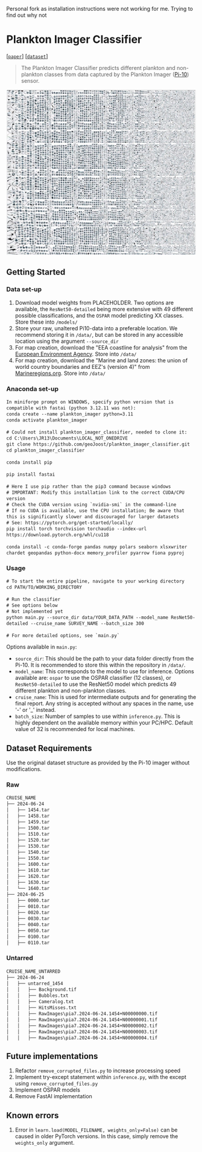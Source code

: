 Personal fork as installation instructions were not working for me. Trying to find out why not

# Plankton Imager Classifier
[[`paper`](https://google.com)]
[[`dataset`](https://google.com)]

> The Plankton Imager Classifier predicts different plankton and non-plankton classes from data captured by the Plankton Imager ([Pi-10](https://www.planktonanalytics.com/)) sensor. 

![Img](./doc/temp_plankton.png)

## Getting Started
### Data set-up
1. Download model weights from PLACEHOLDER. Two options are available, the `ResNet50-detailed` being more extensive with 49 different possible classifications, and the `OSPAR` model predicting XX classes. Store these into `/models/`
2. Store your raw, unaltered Pi10-data into a preferable location. We recommend storing it in `/data/`, but can be stored in any accessible location using the argument `--source_dir`
3. For map creation, download the "EEA coastline for analysis" from the [European Environment Agency](https://www.eea.europa.eu/en/datahub/datahubitem-view/af40333f-9e94-4926-a4f0-0a787f1d2b8f). Store into `/data/`
4. For map creation, download the "Marine and land zones: the union of world country boundaries and EEZ's (version 4)" from [Marineregions.org](https://www.marineregions.org/downloads.php#unioneezcountry). Store into `/data/`



### Anaconda set-up
```
In miniforge prompt on WINDOWS, specify python version that is compatible with fastai (python 3.12.11 was not):
conda create --name plankton_imager python=3.11
conda activate plankton_imager

# Could not install plankton_imager_classifier, needed to clone it:
cd C:\Users\JR13\Documents\LOCAL_NOT_ONEDRIVE
git clone https://github.com/geoJoost/plankton_imager_classifier.git
cd plankton_imager_classifier

conda install pip

pip install fastai

# Here I use pip rather than the pip3 command because windows
# IMPORTANT: Modify this installation link to the correct CUDA/CPU version
# Check the CUDA version using `nvidia-smi` in the command-line
# If no CUDA is available, use the CPU installation; Be aware that this is significantly slower and discouraged for larger datasets
# See: https://pytorch.org/get-started/locally/
pip install torch torchvision torchaudio --index-url https://download.pytorch.org/whl/cu118

conda install -c conda-forge pandas numpy polars seaborn xlsxwriter chardet geopandas python-docx memory_profiler pyarrow fiona pyproj
```

### Usage
```
# To start the entire pipeline, navigate to your working directory
cd PATH/TO/WORKING_DIRECTORY

# Run the classifier
# See options below
# Not implemented yet
python main.py --source_dir data/YOUR_DATA_PATH --model_name ResNet50-detailed --cruise_name SURVEY_NAME --batch_size 300

# For more detailed options, see `main.py`
```

Options available in `main.py`:
* `source_dir`: This should be the path to your data folder directly from the Pi-10. It is recommended to store this within the repository in `/data/`.
* `model_name`: This corresponds to the model to use for inference. Options available are: `ospar` to use the OSPAR classifier (12 classes), or `ResNet50-detailed` to use the ResNet50 model which predicts 49 different plankton and non-plankton classes.
* `cruise_name`: This is used for intermediate outputs and for generating the final report. Any string is accepted without any spaces in the name, use '-' or '_' instead.
* `batch_size`: Number of samples to use within `inference.py`. This is highly dependent on the available memory within your PC/HPC. Default value of 32 is recommended for local machines. 

## Dataset Requirements
Use the original dataset structure as provided by the Pi-10 imager without modifications.

### Raw
```
CRUISE_NAME
├── 2024-06-24
│   ├── 1454.tar
│   ├── 1458.tar
│   ├── 1459.tar
│   ├── 1500.tar
│   ├── 1510.tar
│   ├── 1520.tar
│   ├── 1530.tar
│   ├── 1540.tar
│   ├── 1550.tar
│   ├── 1600.tar
│   ├── 1610.tar
│   ├── 1620.tar
│   ├── 1630.tar
│   └── 1640.tar
├── 2024-06-25
│   ├── 0000.tar
│   ├── 0010.tar
│   ├── 0020.tar
│   ├── 0030.tar
│   ├── 0040.tar
│   ├── 0050.tar
│   ├── 0100.tar
│   ├── 0110.tar
```
### Untarred
```
CRUISE_NAME_UNTARRED
├── 2024-06-24
│   ├── untarred_1454
│   │   ├── Background.tif
│   │   ├── Bubbles.txt
│   │   ├── Cameralog.txt
│   │   ├── HitsMisses.txt
│   │   ├── RawImages\pia7.2024-06-24.1454+N00000000.tif
│   │   ├── RawImages\pia7.2024-06-24.1454+N00000001.tif
│   │   ├── RawImages\pia7.2024-06-24.1454+N00000002.tif
│   │   ├── RawImages\pia7.2024-06-24.1454+N00000003.tif
│   │   ├── RawImages\pia7.2024-06-24.1454+N00000004.tif
```

## Future implementations
1. Refactor `remove_corrupted_files.py` to increase processing speed
2. Implement try-except statement within `inference.py`, with the except using `remove_corrupted_files.py`
3. Implement OSPAR models
4. Remove FastAI implementation


## Known errors
1. Error in `learn.load(MODEL_FILENAME, weights_only=False)` can be caused in older PyTorch versions. In this case, simply remove the `weights_only` argument.

